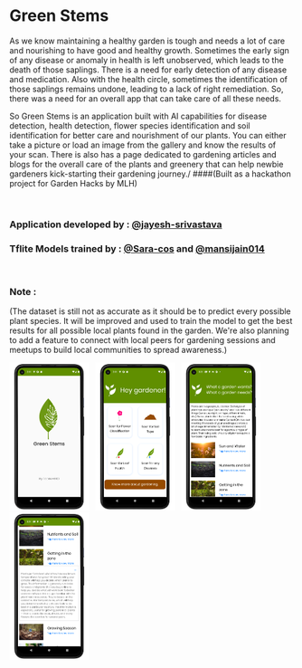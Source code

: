 # Green Stems

As we know maintaining a healthy garden is tough and needs a lot of care and nourishing to have good and healthy growth. Sometimes the early sign of any disease or anomaly in health is left unobserved, which leads to the death of those saplings. There is a need for early detection of any disease and medication. Also with the health circle, sometimes the identification of those saplings remains undone, leading to a lack of right remediation. So, there was a need for an overall app that can take care of all these needs.

So Green Stems is an application built with AI capabilities for disease detection, health detection, flower species identification and soil identification for better care and nourishment of our plants. You can either take a picture or load an image from the gallery and know the results of your scan. There is also has a page dedicated to gardening articles and blogs for the overall care of the plants and greenery that can help newbie gardeners kick-starting their gardening journey./
####(Built as a hackathon project for Garden Hacks by MLH)

<br />

### Application developed by : [@jayesh-srivastava](https://github.com/jayesh-srivastava)
### Tflite Models trained by : [@Sara-cos](https://github.com/Sara-cos) and [@mansijain014](https://github.com/mansijain014) 

<br />

### Note :
(The dataset is still not as accurate as it should be to predict every possible plant species. It will be improved and used to train the model to get the best results for all possible local plants found in the garden.
We're also planning to add a feature to connect with local peers for gardening sessions and meetups to build local communities to spread awareness.)



<img src="https://github.com/jayesh-srivastava/GreenStems/blob/main/Assets/device-2021-07-05-145648_framed.png" width="28%">&ensp; <img src="https://github.com/jayesh-srivastava/GreenStems/blob/main/Assets/device-2021-07-05-145820_framed.png" width="28%">&ensp; <img src="https://github.com/jayesh-srivastava/GreenStems/blob/main/Assets/device-2021-07-06-152639_framed.png" width="28%">&ensp; <img src="https://github.com/jayesh-srivastava/GreenStems/blob/main/Assets/device-2021-07-06-152703_framed.png" width="28%">&ensp;

